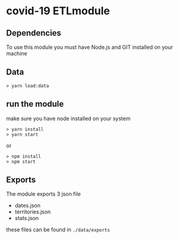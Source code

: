 # covid-19 ETLmodule

## Dependencies
To use this module you must have Node.js and GIT installed on your machine

## Data

```
> yarn load:data
```


## run the module

make sure you have node installed on your system

```
> yarn install
> yarn start
```

or

```
> npm install
> npm start
```

## Exports

The module exports 3 json file

-   dates.json
-   territories.json
-   stats.json

these files can be found in `./data/exports`
